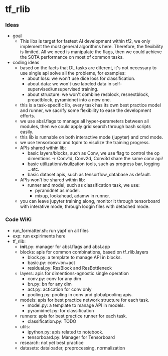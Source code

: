 # tf_rlib

### Ideas 

- goal
    - This libs is target for fastest AI development within tf2, we only implement the most general algorithms here. Therefore, the flexibility is limited. All we need is manipulate the flags, then we could achieve the SOTA performance on most of common tasks.
- coding ideas
    - based on the facts that DL tasks are diferent, it's not necessary to use single api solve all the problems, for examples:
        - about loss: we won't use dice loss for classification.
        - about data: we won't use labeled data in self-supervised/unsupervised training.
        - about structure: we won't combine resblock, resnextblock, preactblock, pyramidnet into a new one.
    - this is a task-specific lib, every task has its own best practice model and runner, we sacrify some flexibility to ease the development efforts.
    - we use absl.flags to manage all hyper-perameters between all modules, then we could apply grid search through bash scripts easily.
    - this lib is runnable on both interactive mode (jupyter) and cmd mode.
    - we use tensorboard and tqdm to visulize the training progress.
    - APIs shared within lib:
        - basic layers/blocks, such as Conv, we use flag to control the op dimentions -> Conv1d, Conv2d, Conv3d share the same conv api!
        - basic utilization/visulization tools, such as progress bar, logging ...etc.
        - basic dataset apis, such as tensorflow_database as default.
    - APIs won't be shared within lib:
        - runner and model, such as classification task, we use:
            - pyramidnet as model.
            - mixup, lookahead, adamw in runner.
    - you can leave jupyter training along, monitor it through tensorboard with interative mode; through loogin files with detached mode.

### Code WiKi

- run_formatter.sh: run yapf on all files
- exp: run expiriments here
- tf_rlib: 
    - __init__.py: manager for absl.flags and absl.app
    - blocks: apis for common combinations, based on tf_rlib.layers
        - block.py: a template to manage API in blocks.
        - basic.py: conv+bn+act
        - residual.py: ResBlock and ResBottleneck
    - layers: apis for dimentions-agnostic single operation
        - conv.py: conv for any dim
        - bn.py: bn for any dim
        - act.py: actication for conv only
        - pooling.py: pooling in conv and globalpooling apis.
    - models: apis for best practice network structure for each task.
        - model.py: a template to manage API in models.
        - pyramidnet.py: for classification
    - runners: apis for best practice runner for each task.
        - classification.py: TODO
    - utils:
        - ipython.py: apis related to notebook.
        - tensorboard.py: Manager for Tensorboard 
    - research: not yet best practice
    - datasets: dataloader, preprocessing, normalization
        
  
